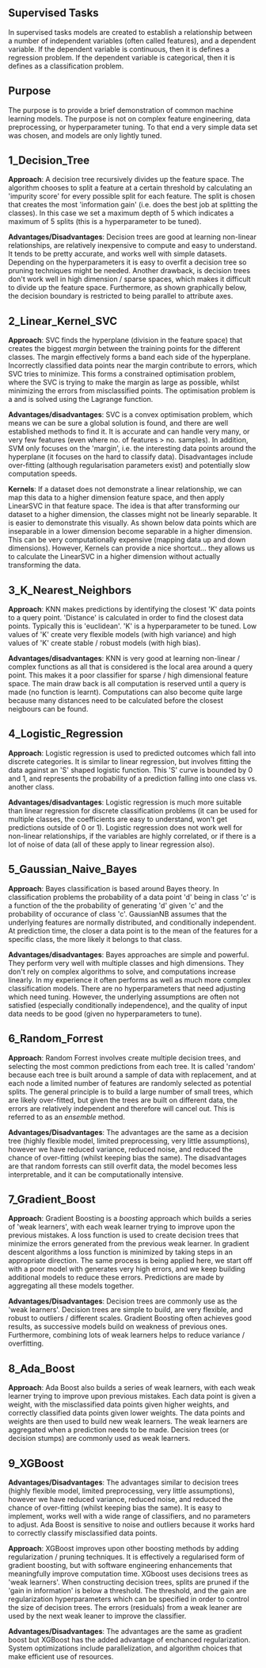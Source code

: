 ## Supervised Tasks
In supervised tasks models are created to establish a relationship between a number of independent variables (often called features), and a dependent variable. If the dependent variable is continuous, then it is defines a regression problem. If the dependent variable is categorical, then it is defines as a classification problem.

## Purpose
The purpose is to provide a brief demonstration of common machine learning models. The purpose is not on complex feature engineering, data preprocessing, or hyperparameter tuning. To that end a very simple data set was chosen, and models are only lightly tuned.

## 1_Decision_Tree
**Approach**: A decision tree recursively divides up the feature space. The algorithm chooses to split a feature at a certain threshold by calculating an 'impurity score' for every possible split for each feature. The split is chosen that creates the most 'information gain' (i.e. does the best job at splitting the classes). In this case we set a maximum depth of 5 which indicates a maximum of 5 splits (this is a hyperparameter to be tuned).

**Advantages/Disadvantages**: Decision trees are good at learning non-linear relationships, are relatively inexpensive to compute and easy to understand. It tends to be pretty accurate, and works well with simple datasets. Depending on the hyperparameters it is easy to overfit a decision tree so pruning techniques might be needed. Another drawback, is decision trees don't work well in high dimension / sparse spaces, which makes it difficult to divide up the feature space. Furthermore, as shown graphically below, the decision boundary is restricted to being parallel to attribute axes.

## 2_Linear_Kernel_SVC
**Approach**: SVC finds the hyperplane (division in the feature space) that creates the biggest *margin* between the training points for the different classes. The margin effectively forms a band each side of the hyperplane. Incorrectly classified data points near the margin contribute to errors, which SVC tries to minimize. This forms a constrained optimisation problem, where the SVC is trying to make the margin as large as possible, whilst minimizing the errors from misclassified points. The optimisation problem is a and is solved using the Lagrange function.

**Advantages/disadvantages**: SVC is a convex optimisation problem, which means we can be sure a global solution is found, and there are well established methods to find it. It is accurate and can handle very many, or very few features (even where no. of features > no. samples). In addition, SVM only focuses on the 'margin', i.e. the interesting data points around the hyperplane (it focuses on the hard to classify data). Disadvantages include over-fitting (although regularisation parameters exist) and potentially slow computation speeds.

**Kernels**: If a dataset does not demonstrate a linear relationship, we can map this data to a higher dimension feature space, and then apply LinearSVC in that feature space. The idea is that after transforming our dataset to a higher dimension, the classes might not be linearly separable. It is easier to demonstrate this visually. As shown below data points which are inseparable in a lower dimension become separable in a higher dimension. This can be very computationally expensive (mapping data up and down dimensions). However, Kernels can provide a nice shortcut... they allows us to calculate the LinearSVC in a higher dimension without actually transforming the data.

## 3_K_Nearest_Neighbors
**Approach**: KNN makes predictions by identifying the closest 'K' data points to a query point. 'Distance' is calculated in order to find the closest data points. Typically this is 'euclidean'. 'K' is a hyperparameter to be tuned. Low values of 'K' create very flexible models (with high variance) and high values of 'K' create stable / robust models (with high bias).

**Advantages/disadvantages**: KNN is very good at learning non-linear / complex functions as all that is considered is the local area around a query point. This makes it a poor classifier for sparse / high dimensional feature space. The main draw back is all computation is reserved until a query is made (no function is learnt). Computations can also become quite large because many distances need to be calculated before the closest neigbours can be found.

## 4_Logistic_Regression
**Approach**: Logistic regression is used to predicted outcomes which fall into discrete categories. It is similar to linear regression, but involves fitting the data against an 'S' shaped logistic function. This 'S' curve is bounded by 0 and 1, and represents the probability of a prediction falling into one class vs. another class. 

**Advantages/disadvantages**: Logistic regression is much more suitable than linear regression for discrete classification problems (it can be used for multiple classes, the coefficients are easy to understand, won't get predictions outside of 0 or 1). Logistic regression does not work well for non-linear relationships, if the variables are highly correlated, or if there is a lot of noise of data (all of these apply to linear regression also).

## 5_Gaussian_Naive_Bayes
**Approach**: Bayes classification is based around Bayes theory. In classification problems the probability of a data point 'd' being in class 'c' is a function of the the probability of generating 'd' given 'c' and the probability of occurance of class 'c'. GaussianNB assumes that the underlying features are normally distributed, and conditionally independent. At prediction time, the closer a data point is to the mean of the features for a specific class, the more likely it belongs to that class.

**Advantages/disadvantages**: Bayes approaches are simple and powerful. They perform very well with multiple classes and high dimensions. They don't rely on complex algorithms to solve, and computations increase linearly. In my experience it often performs as well as much more complex classification models. There are no hyperparameters that need adjusting which need tuning. However, the underlying assumptions are often not satisfied (especially conditionally independence), and the quality of input data needs to be good (given no hyperparameters to tune).

## 6_Random_Forrest
**Approach**: Random Forrest involves create multiple decision trees, and selecting the most common predictions from each tree. It is called 'random' because each tree is built around a sample of data with replacement, and at each node a limited number of features are randomly selected as potential splits. The general principle is to build a large number of small trees, which are likely over-fitted, but given the trees are built on different data, the errors are relatively independent and therefore will cancel out. This is referred to as an *ensemble* method.

**Advantages/Disadvantages**: The advantages are the same as a decision tree (highly flexible model, limited preprocessing, very little assumptions), however we have reduced variance, reduced noise, and reduced the chance of over-fitting (whilst keeping bias the same). The disadvantages are that random forrests can still overfit data, the model becomes less interpretable, and it can be computationally intensive.

## 7_Gradient_Boost
**Approach**: Gradient Boosting is a *boosting* approach which builds a series of 'weak learners', with each weak learner trying to improve upon the previous mistakes. A loss function is used to create decision trees that minimize the errors generated from the previous weak learner. In gradient descent algorithms a loss function is minimized by taking steps in an appropriate direction. The same process is being applied here, we start off with a poor model with generates very high errors, and we keep building additional models to reduce these errors. Predictions are made by aggregating all these models together.

**Advantages/Disadvantages**: Decision trees are commonly use as the 'weak learners'. Decision trees are simple to build, are very flexible, and robust to outliers / different scales. Gradient Boosting often achieves good results, as successive models build on weakness of previous ones. Furthermore, combining lots of weak learners helps to reduce variance / overfitting.

## 8_Ada_Boost
**Approach**: Ada Boost also builds a series of weak learners, with each weak learner trying to improve upon previous mistakes. Each data point is given a weight, with the misclassified data points given higher weights, and correctly classified data points given lower weights. The data points and weights are then used to build new weak learners. The weak learners are aggregated when a prediction needs to be made. Decision trees (or decision stumps) are commonly used as weak learners.

## 9_XGBoost
**Advantages/Disadvantages**: The advantages similar to decision trees (highly flexible model, limited preprocessing, very little assumptions), however we have reduced variance, reduced noise, and reduced the chance of over-fitting (whilst keeping bias the same). It is easy to implement, works well with a wide range of classifiers, and no parameters to adjust. Ada Boost is sensitive to noise and outliers because it works hard to correctly classify misclassified data points.

**Approach**: XGBoost improves upon other boosting methods by adding regularization / pruning techniques. It is effectively a regularised form of gradient boosting, but with software engineering enhancements that meaningfully improve computation time. XGboost uses decisions trees as 'weak learners'. When constructing decision trees, splits are pruned if the 'gain in information' is below a threshold. The threshold, and the gain are regularization hyperparameters which can be specified in order to control the size of decision trees. The errors (residuals) from a weak leaner are used by the next weak leaner to improve the classifier.

**Advantages/Disadvantages**: The advantages are the same as gradient boost but XGBoost has the added advantage of enchanced regularization. System optimizations include parallelization, and algorithm choices that make efficient use of resources. 






















